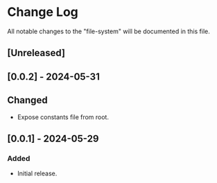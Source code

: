 # Change Log

All notable changes to the "file-system" will be documented in this file.

## [Unreleased]

## [0.0.2] - 2024-05-31

## Changed

- Expose constants file from root.

## [0.0.1] - 2024-05-29

### Added

- Initial release.

<!--
See: https://common-changelog.org/

## [0.0.1] - 2023-01-01

### Changed

### Added

### Removed

### Fixed
-->
